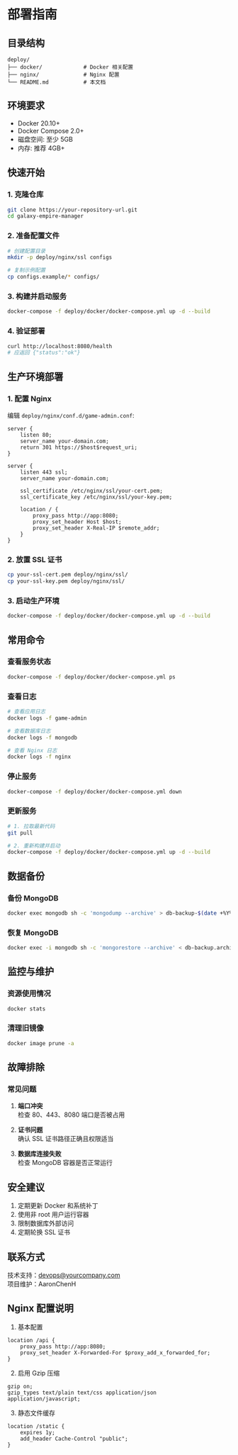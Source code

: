 # 部署指南

## 目录结构
```
deploy/
├── docker/             # Docker 相关配置
├── nginx/              # Nginx 配置
└── README.md           # 本文档
```

## 环境要求
- Docker 20.10+
- Docker Compose 2.0+
- 磁盘空间: 至少 5GB
- 内存: 推荐 4GB+

## 快速开始

### 1. 克隆仓库
```bash
git clone https://your-repository-url.git
cd galaxy-empire-manager
```

### 2. 准备配置文件
```bash
# 创建配置目录
mkdir -p deploy/nginx/ssl configs

# 复制示例配置
cp configs.example/* configs/
```

### 3. 构建并启动服务
```bash
docker-compose -f deploy/docker/docker-compose.yml up -d --build
```

### 4. 验证部署
```bash
curl http://localhost:8080/health
# 应返回 {"status":"ok"}
```

## 生产环境部署

### 1. 配置 Nginx
编辑 `deploy/nginx/conf.d/game-admin.conf`:
```nginx
server {
    listen 80;
    server_name your-domain.com;
    return 301 https://$host$request_uri;
}

server {
    listen 443 ssl;
    server_name your-domain.com;

    ssl_certificate /etc/nginx/ssl/your-cert.pem;
    ssl_certificate_key /etc/nginx/ssl/your-key.pem;

    location / {
        proxy_pass http://app:8080;
        proxy_set_header Host $host;
        proxy_set_header X-Real-IP $remote_addr;
    }
}
```

### 2. 放置 SSL 证书
```bash
cp your-ssl-cert.pem deploy/nginx/ssl/
cp your-ssl-key.pem deploy/nginx/ssl/
```

### 3. 启动生产环境
```bash
docker-compose -f deploy/docker/docker-compose.yml up -d --build
```

## 常用命令

### 查看服务状态
```bash
docker-compose -f deploy/docker/docker-compose.yml ps
```

### 查看日志
```bash
# 查看应用日志
docker logs -f game-admin

# 查看数据库日志
docker logs -f mongodb

# 查看 Nginx 日志
docker logs -f nginx
```

### 停止服务
```bash
docker-compose -f deploy/docker/docker-compose.yml down
```

### 更新服务
```bash
# 1. 拉取最新代码
git pull

# 2. 重新构建并启动
docker-compose -f deploy/docker/docker-compose.yml up -d --build
```

## 数据备份

### 备份 MongoDB
```bash
docker exec mongodb sh -c 'mongodump --archive' > db-backup-$(date +%Y%m%d).archive
```

### 恢复 MongoDB
```bash
docker exec -i mongodb sh -c 'mongorestore --archive' < db-backup.archive
```

## 监控与维护

### 资源使用情况
```bash
docker stats
```

### 清理旧镜像
```bash
docker image prune -a
```

## 故障排除

### 常见问题
1. **端口冲突**  
   检查 80、443、8080 端口是否被占用

2. **证书问题**  
   确认 SSL 证书路径正确且权限适当

3. **数据库连接失败**  
   检查 MongoDB 容器是否正常运行

## 安全建议
1. 定期更新 Docker 和系统补丁
2. 使用非 root 用户运行容器
3. 限制数据库外部访问
4. 定期轮换 SSL 证书

## 联系方式
技术支持：devops@yourcompany.com  
项目维护：AaronChenH 

## Nginx 配置说明

1. 基本配置
```nginx
location /api {
    proxy_pass http://app:8080;
    proxy_set_header X-Forwarded-For $proxy_add_x_forwarded_for;
}
```

2. 启用 Gzip 压缩
```nginx
gzip on;
gzip_types text/plain text/css application/json application/javascript;
```

3. 静态文件缓存
```nginx
location /static {
    expires 1y;
    add_header Cache-Control "public";
}
``` 